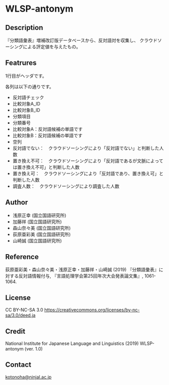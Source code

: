 # WLSP-antonym

## Description
『分類語彙表』増補改訂版データベースから、反対語対を収集し、
クラウドソーシングによる評定値を与えたもの。

## Featrures 

1行目がヘッダです。

各列は以下の通りです。
- 反対語チェック
- 比較対象A_ID
- 比較対象B_ID
- 分類項目
- 分類番号
- 比較対象A：反対語候補の単語です
- 比較対象B：反対語候補の単語です
- 空列
- 反対語でない：　クラウドソーシングにより「反対語でない」と判断した人数
- 置き換え不可：　クラウドソーシングにより「反対語であるが文脈によっては置き換え不可」と判断した人数
- 置き換え可：　クラウドソーシングにより「反対語であり、置き換え可」と判断した人数
- 調査人数：　クラウドソーシングにより調査した人数

## Author
- 浅原正幸 (国立国語研究所)
- 加藤祥 (国立国語研究所)
- 森山奈々美 (国立国語研究所)
- 荻原亜彩美 (国立国語研究所)
- 山崎誠 (国立国語研究所)

## Reference 
荻原亜彩美・森山奈々美・浅原正幸・加藤祥・山崎誠 (2019) 『分類語彙表』に対する反対語情報付与, 『言語処理学会第25回年次大会発表論文集』, 1061-1064.

## License
CC BY-NC-SA 3.0 https://creativecommons.org/licenses/by-nc-sa/3.0/deed.ja

## Credit
National Institute for Japanese Language and Linguistics (2019) WLSP-antonym (ver. 1.0)

## Contact
kotonoha@ninjal.ac.jp
